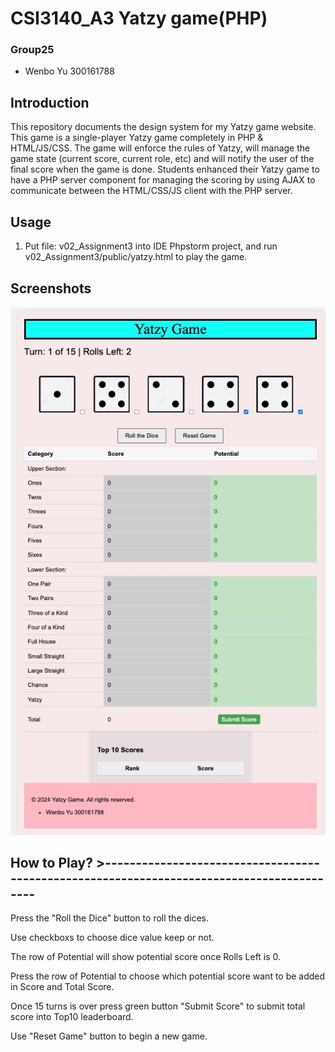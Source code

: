 # CSI3140_A3 Yatzy game(PHP)
### Group25
* Wenbo Yu 300161788

## Introduction
This repository documents the design system for my Yatzy game website. This game is a single-player Yatzy game completely in PHP & HTML/JS/CSS. The game will enforce the rules of Yatzy, will manage the game state (current score, current role, etc) and will notify the user of the final score when the game is done.
Students enhanced their Yatzy game to have a PHP server component for managing the scoring by using AJAX to communicate between the HTML/CSS/JS client with the PHP server.

## Usage
1. Put file: v02_Assignment3 into IDE Phpstorm project, and run v02_Assignment3/public/yatzy.html to play the game.
## Screenshots
![common states](home.jpg)

## How to Play? >------------------------------------------------------------------------------------------

Press the "Roll the Dice" button to roll the dices.

Use checkboxs to choose dice value keep or not.

The row of Potential will show potential score once Rolls Left is 0.

Press the row of Potential to choose which potential score want to be added in Score and Total Score.

Once 15 turns is over press green button "Submit Score" to submit total score into Top10 leaderboard.

Use "Reset Game" button to begin a new game.
